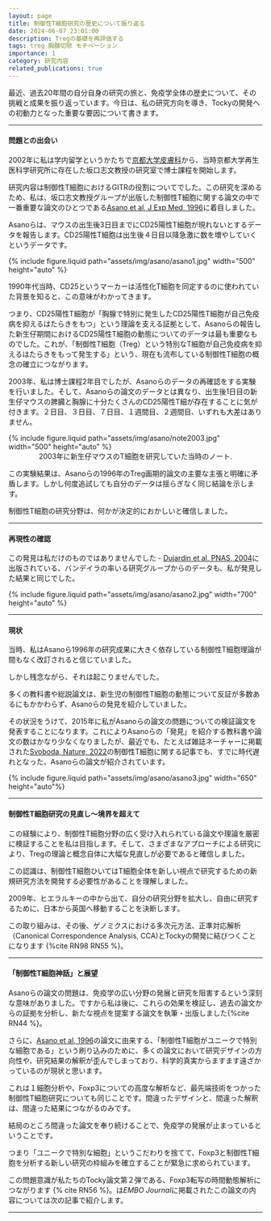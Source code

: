 ```yaml
---
layout: page
title: 制御性T細胞研究の歴史について振り返る
date: 2024-06-07 23:01:00
description: Tregの基礎を再評価する
tags: treg 胸腺切除 モチベーション
importance: 1
category: 研究内容
related_publications: true
---
```


最近、過去20年間の自分自身の研究の旅と、免疫学全体の歴史について、その挑戦と成果を振り返っています。今日は、私の研究方向を導き、Tockyの開発への初動力となった重要な要因について書きます。

---

#### 問題との出会い

2002年に私は学内留学というかたちで[京都大学皮膚科](https://monotockylab.github.io/japanese/2024-05-18/)から、当時京都大学再生医科学研究所に存在した坂口志文教授の研究室で博士課程を開始します。

研究内容は制御性T細胞におけるGITRの役割についてでした。この研究を深めるため、私は、坂口志文教授グループが出版した制御性T細胞に関する論文の中で一番重要な論文のひとつである[Asano et al, J Exp Med, 1996](https://pubmed.ncbi.nlm.nih.gov/8760792/)に着目しました。

Asanoらは、マウスの出生後3日目までにCD25陽性T細胞が現れないとするデータを報告します。CD25陽性T細胞は出生後４日目以降急激に数を増やしていくというデータです。

<div class="row mt-3">
     <div class="col-sm mt-3 mt-md-0">
        {% include figure.liquid path="assets/img/asano/asano1.jpg" width="500" height="auto" %}
    </div>
</div>

1990年代当時、CD25というマーカーは活性化T細胞を同定するのに使われていた背景を知ると、この意味がわかってきます。

つまり、CD25陽性T細胞が「胸腺で特別に発生したCD25陽性T細胞が自己免疫病を抑えるはたらきをもつ」という理論を支える証拠として、Asanoらの報告した新生仔期間におけるCD25陽性T細胞の動態についてのデータは最も重要なものでした。これが、「制御性T細胞（Treg）という特別なT細胞が自己免疫病を抑えるはたらきをもって発生する」という、現在も流布している制御性T細胞の概念の確立につながります。

2003年、私は博士課程2年目でしたが、Asanoらのデータの再確認をする実験を行いました。そして、Asanoらの論文のデータとは異なり、出生後1日目の新生仔マウスの脾臓と胸腺に十分たくさんのCD25陽性T細が存在することに気が付きます。２日目、３日目、７日目、１週間目、２週間目、いずれも大差はありません。
<div class="row mt-3">
     <div class="col-sm mt-3 mt-md-0 text-center">
        {% include figure.liquid path="assets/img/asano/note2003.jpg" width="500" height="auto" %}
    </div>
</div>
<div class="caption" style="text-align: center;">
2003年に新生仔マウスのT細胞を研究していた当時のノート. </div>

この実験結果は、Asanoらの1996年のTreg画期的論文の主要な主張と明確に矛盾します。しかし何度追試しても自分のデータは揺らぎなく同じ結論を示します。

制御性T細胞の研究分野は、何かが決定的におかしいと確信しました。



---

#### 再現性の確認

この発見は私だけのものではありませんでした - [Dujardin et al, PNAS, 2004](https://www.pnas.org/doi/abs/10.1073/pnas.0403303101)に出版されている、バンデイラの率いる研究グループからのデータも、私が発見した結果と同じでした。

<div class="row mt-3">
    <div class="col-sm mt-3 mt-md-0">
        {% include figure.liquid path="assets/img/asano/asano2.jpg" width="700" height="auto" %}
    </div>
</div>

---

#### 現状

当時、私はAsanoら1996年の研究成果に大きく依存している制御性T細胞理論が間もなく改訂されると信じていました。

しかし残念ながら、それは起こりませんでした。

多くの教科書や総説論文は、新生児の制御性T細胞の動態について反証が多数あるにもかかわらず、Asanoらの発見を紹介していました。

その状況をうけて、2015年に私がAsanoらの論文の問題についての検証論文を発表することになります。これによりAsanoらの「発見」を紹介する教科書や論文の数はかなり少なくなりましたが、最近でも、たとえば雑誌ネーチャーに掲載された[Svoboda, Nature, 2022](https://www.nature.com/articles/d42859-022-00048-z)の制御性T細胞に関する記事でも、すでに時代遅れとなった、Asanoらの論文が紹介されています。

<div class="row mt-3">
    <div class="col-sm mt-3 mt-md-0">
        {% include figure.liquid path="assets/img/asano/asano3.jpg" width="650" height="auto"%}
    </div>
</div>

        

---

#### 制御性T細胞研究の見直し〜境界を超えて

この経験により、制御性T細胞分野の広く受け入れられている論文や理論を厳密に検証することを私は目指します。そして、さまざまなアプローチによる研究により、Tregの理論と概念自体に大幅な見直しが必要であると確信しました。

この認識は、制御性T細胞ひいてはT細胞全体を新しい視点で研究するための新規研究方法を開発する必要性があることを理解しました。

2009年、ヒエラルキーの中から出て、自分の研究分野を拡大し、自由に研究するために、日本から英国へ移動することを決断します。

この取り組みは、その後、ゲノミクスにおける多次元方法、正準対応解析（Canonical Correspondence Analysis, CCA)とTockyの開発に結びつくことになります {%cite RN98 RN55 %}。

---

#### 「制御性T細胞神話」と展望

Asanoらの論文の問題は、免疫学の広い分野の発展と研究を阻害するという深刻な意味がありました。ですから私は後に、これらの効果を検証し、過去の論文からの証拠を分析し、新たな視点を提案する論文を執筆・出版しました{%cite RN44 %}。

さらに、[Asano et al, 1996](https://pubmed.ncbi.nlm.nih.gov/8760792/)の論文に由来する、「制御性T細胞がユニークで特別な細胞である」という刷り込みのために、多くの論文において研究デザインの方向性や、研究結果の解釈が歪んでしまっており、科学的真実からますます遠ざかっているのが現状と思います。

これは１細胞分析や、Foxp3についての高度な解析など、最先端技術をつかった制御性T細胞研究についても同じことです。間違ったデザインと、間違った解釈は、間違った結果につながるのみです。

結局のところ間違った論文を奉り続けることで、免疫学の発展が止まっているということです。

つまり「ユニークで特別な細胞」というこだわりを捨てて、Foxp3と制御性T細胞を分析する新しい研究の枠組みを確立することが緊急に求められています。

この問題意識が私たちのTocky論文第２弾である、Foxp3転写の時間動態解析につながります {% cite RN56 %}。は*EMBO Journal*に掲載されたこの論文の内容については次の記事で紹介します。

---
